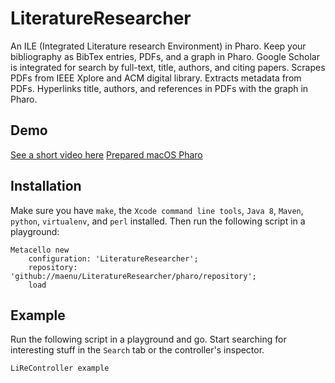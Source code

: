# LiteratureResearcher

An ILE (Integrated Literature research Environment) in Pharo.
Keep your bibliography as BibTex entries, PDFs, and a graph in Pharo.
Google Scholar is integrated for search by full-text, title, authors, and citing papers.
Scrapes PDFs from IEEE Xplore and ACM digital library.
Extracts metadata from PDFs.
Hyperlinks title, authors, and references in PDFs with the graph in Pharo.

## Demo

[See a short video here](https://youtu.be/EcK3Pt_WnEw)
[Prepared macOS Pharo](https://figshare.com/articles/LiteratureResearcher_All-in-one/5584837)

## Installation

Make sure you have `make`, the `Xcode command line tools`, `Java 8`, `Maven`, `python`, `virtualenv`, and `perl` installed.
Then run the following script in a playground:

```
Metacello new
	configuration: 'LiteratureResearcher';
	repository: 'github://maenu/LiteratureResearcher/pharo/repository';
	load
```

## Example

Run the following script in a playground and go.
Start searching for interesting stuff in the `Search` tab or the controller's inspector.

```
LiReController example
```
